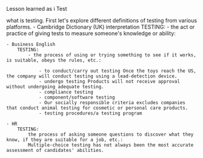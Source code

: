 Lesson learned as i Test

what is testing. 
First let's explore different definitions of testing from various platforms. 
	- Cambridge Dictionary (UK) interpretation 
		TESTING:
			- the act or practice of giving tests to measure someone's knowledge or ability:

	- Business English
		TESTING:
			- the process of using or trying something to see if it works, is suitable, obeys the rules, etc.:

				- to conduct/carry out testing Once the toys reach the US, the company will conduct testing using a lead-detection device.
				- undergo testing Products will not receive approval without undergoing adequate testing.
				- compliance testing
				- component/software testing
				- Our socially responsible criteria excludes companies that conduct animal testing for cosmetic or personal care products.
				- testing procedures/a testing program 

	- HR
		TESTING:
			the process of asking someone questions to discover what they know, if they are suitable for a job, etc.:
			Multiple-choice testing has not always been the most accurate assessment of candidates' abilities.